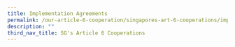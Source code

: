 ```yaml
---
title: Implementation Agreements
permalink: /our-article-6-cooperation/singapores-art-6-cooperations/implementation-agreements/
description: ""
third_nav_title: SG's Article 6 Cooperations
---
```

